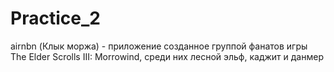 # Practice_2
airnbn (Клык моржа) - приложение созданное группой фанатов игры The Elder Scrolls III: Morrowind, среди них лесной эльф, каджит и данмер
